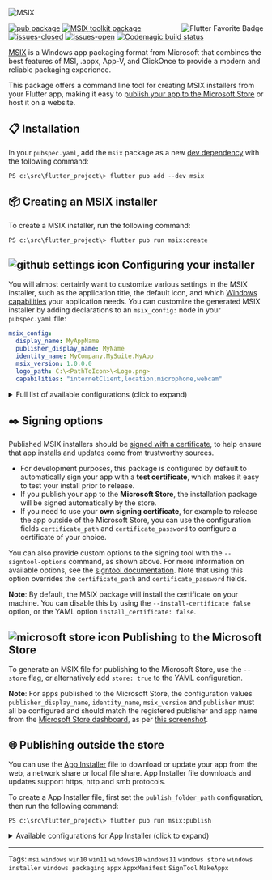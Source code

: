 ![MSIX](https://user-images.githubusercontent.com/946652/138101650-bf934b21-ced7-4836-a197-2e424ee1f86c.png)

<a href="https://flutter.dev/docs/development/packages-and-plugins/favorites" title="Flutter Favorite program">
<img
  src="https://user-images.githubusercontent.com/946652/152225760-309041e9-266e-42da-9915-34478ee74736.png"
  alt="Flutter Favorite Badge"
  align="right">
</a>

[![pub package](https://img.shields.io/pub/v/msix.svg?color=blue)](https://pub.dev/packages/msix) [![MSIX toolkit package](https://img.shields.io/github/v/tag/microsoft/MSIX-Toolkit?color=blue&label=MSIX-Toolkit)](https://github.com/microsoft/MSIX-Toolkit) [![issues-closed](https://img.shields.io/github/issues-closed/YehudaKremer/msix?color=green)](https://github.com/YehudaKremer/msix/issues?q=is%3Aissue+is%3Aclosed) [![issues-open](https://img.shields.io/github/issues-raw/YehudaKremer/msix)](https://github.com/YehudaKremer/msix/issues) [![Codemagic build status](https://api.codemagic.io/apps/61fc249977f79ce332414c45/61fc249977f79ce332414c44/status_badge.svg)](https://codemagic.io/apps/61fc249977f79ce332414c45/61fc249977f79ce332414c44/latest_build)

[MSIX] is a Windows app packaging format from Microsoft that combines the best
features of MSI, .appx, App-V, and ClickOnce to provide a modern and reliable
packaging experience.

This package offers a command line tool for creating MSIX installers from your
Flutter app, making it easy to [publish your app to the Microsoft Store] or host
it on a website.

## :clipboard: Installation

In your `pubspec.yaml`, add the `msix` package as a new [dev dependency] with
the following command:

```console
PS c:\src\flutter_project\> flutter pub add --dev msix
```

## :package: Creating an MSIX installer

To create a MSIX installer, run the following command:

```console
PS c:\src\flutter_project\> flutter pub run msix:create
```

## ![github settings icon][] Configuring your installer

You will almost certainly want to customize various settings in the MSIX
installer, such as the application title, the default icon, and which [Windows
capabilities] your application needs. You can customize the generated MSIX
installer by adding declarations to an `msix_config:` node in your
`pubspec.yaml` file:

```yaml
msix_config:
  display_name: MyAppName
  publisher_display_name: MyName
  identity_name: MyCompany.MySuite.MyApp
  msix_version: 1.0.0.0
  logo_path: C:\<PathToIcon>\<Logo.png>
  capabilities: "internetClient,location,microphone,webcam"
```

<details>
<summary>Full list of available configurations (click to expand)</summary>

| YAML name                | Command-line argument           | Description (from Microsoft [Package manifest schema reference])                                                      | Example                                       |
| ------------------------ | ------------------------------- | --------------------------------------------------------------------------------------------------------------------- | --------------------------------------------- |
| `display_name`           | `--display-name` `-d`           | A friendly app name that can be displayed to users.                                                                   | `Flutter Gallery`                             |
| `logo_path`              | `--logo-path` `-l`              | Path to an [image file] for use as the app icon (at least 400x400px).                                                 | `C:\images\gallery.png`                       |
| `msix_version`           | `--version`                     | The version number of the package, in `a.b.c.d` format.                                                               | `1.0.0.0`                                     |
| `store`                  | `--store`                       | Generate a MSIX file for publishing to the Microsoft Store.                                                           | `false`                                       |
| `publisher_display_name` | `--publisher-display-name` `-u` | A friendly name for the publisher that can be displayed to users.                                                     | `MyName`                                      |
| `identity_name`          | `--identity-name` `-i`          | Defines the unique identifier for the app.                                                                            | `dev.flutter.Gallery`                         |
| `publisher`              | `--publisher` `-b`              | Describes the publisher.                                                                                              | `CN=BF212345-5644-46DF-8668-014044C1B138`     |
| `output_path`            | `--output-path` `-o`            | The directory where the output MSIX file should be stored.                                                            | `C:\src\myapp\msix`                           |
| `output_name`            | `--output-name` `-n`            | The filename that should be given to the created MSIX file.                                                           | `myApp_dev`                                   |
| `languages`              | `--languages`                   | Declares the language resources contained in the package.                                                             | `en-us, ja-jp`                                |
| `capabilities`           | `--capabilities` `-e`           | List of the [capabilities][windows capabilities] the app requires.                                                    | `internetClient,location,microphone,webcam`   |
| `architecture`           | `--architecture` `-h`           | Describes the architecture of the code in the package.                                                                | `x64`                                         |
| `certificate_path`       | `--certificate-path` `-c`       | Path to the certificate content to place in the store.                                                                | `C:\certs\signcert.pfx`                       |
| `certificate_password`   | `--certificate-password` `-p`   | Password for the certificate.                                                                                         | `1234`                                        |
| `signtool_options`       | `--signtool-options`            | Options to be provided to the `signtool` for app signing (see below.)                                                 | `/v /fd SHA256 /f C:/Users/me/Desktop/my.cer` |
| `install_certificate`    | `--install-certificate`         | If `false`, don't install the certificate, default is `true`.                                                         | `true`                                        |
| `file_extension`         | `--file-extension` `-f`         | File extensions that the app may be registered to open.                                                               | `.picture, .image`                            |
| `protocol_activation`    | `--protocol-activation`         | [Protocol activation] that will open the app.                                                                         | `myapp`                                       |
| `add_execution_alias`    | `--add-execution-alias`         | Add an alias for running the app, using `pubspec.yaml` `name:` node                                                   | `true`                                        |
| `debug`                  | `--debug` or `--release`        | Create MSIX from the debug/release build files (`\build\windows\runner\<Debug/Release>`), **release** is the default. | `true`                                        |

</details>

## :black_nib: Signing options

Published MSIX installers should be [signed with a certificate], to help ensure
that app installs and updates come from trustworthy sources.

- For development purposes, this package is configured by default to
  automatically sign your app with a **test certificate**, which makes it easy
  to test your install prior to release.
- If you publish your app to the **Microsoft Store**, the installation package
  will be signed automatically by the store.
- If you need to use your **own signing certificate**, for example to release
  the app outside of the Microsoft Store, you can use the configuration fields
  `certificate_path` and `certificate_password` to configure a certificate of
  your choice.

You can also provide custom options to the signing tool with the
`--signtool-options` command, as shown above. For more information on available
options, see the [signtool documentation]. Note that using this option overrides
the `certificate_path` and `certificate_password` fields.

**Note**: By default, the MSIX package will install the certificate on your
machine. You can disable this by using the `--install-certificate false` option, or the YAML
option `install_certificate: false`.

## ![microsoft store icon][] Publishing to the Microsoft Store

To generate an MSIX file for publishing to the Microsoft Store, use the
`--store` flag, or alternatively add `store: true` to the YAML configuration.

**Note**: For apps published to the Microsoft Store, the configuration values
`publisher_display_name`, `identity_name`, `msix_version` and `publisher` must
all be configured and should match the registered publisher and app name from
the [Microsoft Store dashboard], as per [this screenshot].

## :globe_with_meridians: Publishing outside the store

You can use the [App Installer] file to download or update your app from the web, a network share or local file share. App Installer file downloads and updates support https, http and smb protocols.

To create a App Installer file, first set the `publish_folder_path` configuration, then run the following command:

```console
PS c:\src\flutter_project\> flutter pub run msix:publish
```

<details>
<summary>Available configurations for App Installer (click to expand)</summary>

| YAML name                       | Command-line argument             | Description (from Microsoft [schema reference])                                                                                                                                                           | Example                                |
| ------------------------------- | --------------------------------- | --------------------------------------------------------------------------------------------------------------------------------------------------------------------------------------------------------- | -------------------------------------- |
| `publish_folder_path`           | `--publish-folder-path`           | A path to the publish folder.                                                                                                                                                                             | `c:\path\to\myPublishFolder`           |
| `app_installer_folder_path`     | `--app-installer-folder-path`     | A path to the folder contains the App Installer file, accessible by the clients to install and get updates from. can be http or local file share. if not set, using the `publish_folder_path` as default. | `c:\path\to\mySiteFolderOrShareFolder` |
| `hours_between_update_checks`   | `--hours-between-update-checks`   | Defines the minimal time gap between update checks, when the user open the app. default is 0 (will check for update every time the app opened)                                                            | `2`                                    |
| `automatic_background_task`     | `--automatic-background-task`     | Checks for updates in the background every 8 hours independently of whether the user launched the app. default is **true**                                                                                | `true`                                 |
| `update_blocks_activation`      | `--update-blocks-activation`      | Defines the experience when an app update is checked for. default is **true**                                                                                                                             | `true`                                 |
| `show_prompt`                   | `--show-prompt`                   | Defines if a window is displayed when updates are being installed, and when updates are being checked for. default is **true**                                                                            | `true`                                 |
| `force_update_from_any_version` | `--force-update-from-any-version` | Allows the app to update from version x to version x++ or to downgrade from version x to version x--. default is **false**                                                                                | `true`                                 |

</details>

---

Tags: `msi` `windows` `win10` `win11` `windows10` `windows11` `windows store` `windows installer` `windows packaging` `appx` `AppxManifest` `SignTool` `MakeAppx`

[msix]: https://docs.microsoft.com/en-us/windows/msix/
[publish your app to the microsoft store]: https://docs.microsoft.com/en-us/windows/uwp/publish/app-submissions
[dev dependency]: https://dart.dev/tools/pub/dependencies#dev-dependencies
[windows capabilities]: https://docs.microsoft.com/en-us/windows/uwp/packaging/app-capability-declarations
[package manifest schema reference]: https://docs.microsoft.com/en-us/uwp/schemas/appxpackage/appxmanifestschema/schema-root
[schema reference]: https://docs.microsoft.com/en-us/uwp/schemas/appinstallerschema/element-onlaunch
[app installer]: https://docs.microsoft.com/en-us/windows/msix/app-installer/app-installer-file-overview
[image file]: https://github.com/brendan-duncan/image#supported-image-formats
[protocol activation]: https://docs.microsoft.com/en-us/windows/uwp/launch-resume/handle-uri-activation
[signed with a certificate]: https://docs.microsoft.com/en-us/windows/msix/package/create-certificate-package-signing
[signtool documentation]: https://docs.microsoft.com/en-us/dotnet/framework/tools/signtool-exe
[microsoft store icon]: https://user-images.githubusercontent.com/946652/152312614-1e86b108-98af-4bcf-8a75-d7a4449078b2.png
[github settings icon]: https://user-images.githubusercontent.com/946652/152312495-173eb794-337c-4630-a149-2167810614ae.png
[microsoft store dashboard]: https://partner.microsoft.com/dashboard
[this screenshot]: https://user-images.githubusercontent.com/946652/138753431-fa7dee7d-99b6-419c-94bf-4514c761abba.png
